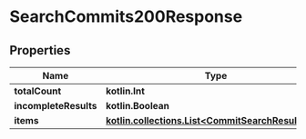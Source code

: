 
# SearchCommits200Response

## Properties
Name | Type | Description | Notes
------------ | ------------- | ------------- | -------------
**totalCount** | **kotlin.Int** |  | 
**incompleteResults** | **kotlin.Boolean** |  | 
**items** | [**kotlin.collections.List&lt;CommitSearchResultItem&gt;**](CommitSearchResultItem.md) |  | 



